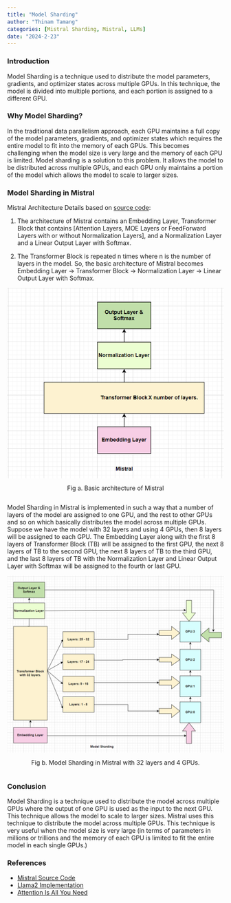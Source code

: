 ```yaml
---
title: "Model Sharding"
author: "Thinam Tamang"
categories: [Mistral Sharding, Mistral, LLMs]
date: "2024-2-23"
---
```


### **Introduction**
Model Sharding is a technique used to distribute the model parameters, gradients, and optimizer states across multiple GPUs. In this technique, the model is divided into multiple portions, and each portion is assigned to a different GPU. 

### **Why Model Sharding?**
In the traditional data parallelism approach, each GPU maintains a full copy of the model parameters, gradients, and optimizer states which requires the entire model to fit into the memory of each GPUs. This becomes challenging when the model size is very large and the memory of each GPU is limited. Model sharding is a solution to this problem. It allows the model to be distributed across multiple GPUs, and each GPU only maintains a portion of the model which allows the model to scale to larger sizes.

### **Model Sharding in Mistral**

Mistral Architecture Details based on [source code](https://github.com/ThinamXx/mistral-src/blob/main/mistral/model.py):  

1. The architecture of Mistral contains an Embedding Layer, Transformer Block that contains [Attention Layers, MOE Layers or FeedForward Layers with or without Normalization Layers], and a Normalization Layer and a Linear Output Layer with Softmax.  

2. The Transformer Block is repeated n times where n is the number of layers in the model. So, the basic architecture of Mistral becomes Embedding Layer -> Transformer Block -> Normalization Layer -> Linear Output Layer with Softmax.

<div style="display: flex; flex-direction: column; align-items: center;">
<img src="Mistral.png" alt="" width="600">
<p style="text-align: center;">Fig a. Basic architecture of Mistral</p>
</div>

Model Sharding in Mistral is implemented in such a way that a number of layers of the model are assigned to one GPU, and the rest to other GPUs and so on which basically distributes the model across multiple GPUs. Suppose we have the model with 32 layers and using 4 GPUs, then 8 layers will be assigned to each GPU. The Embedding Layer along with the first 8 layers of Transformer Block (TB) will be assigned to the first GPU, the next 8 layers of TB to the second GPU, the next 8 layers of TB to the third GPU, and the last 8 layers of TB with the Normalization Layer and Linear Output Layer with Softmax will be assigned to the fourth or last GPU.

<div style="display: flex; flex-direction: column; align-items: center;">
<img src="Sharding.png" alt="" width="900">
<p style="text-align: center;">Fig b. Model Sharding in Mistral with 32 layers and 4 GPUs.</p>
</div>

### **Conclusion**
Model Sharding is a technique used to distribute the model across multiple GPUs where the output of one GPU is used as the input to the next GPU. This technique allows the model to scale to larger sizes. Mistral uses this technique to distribute the model across multiple GPUs. This technique is very useful when the model size is very large (in terms of parameters in millions or trillions and the memory of each GPU is limited to fit the entire model in each single GPUs.)

### **References**
- [Mistral Source Code](https://github.com/ThinamXx/mistral-src)
- [Llama2 Implementation](https://github.com/ThinamXx/Meta-llama/blob/main/llama/llama2.py)
- [Attention Is All You Need](https://arxiv.org/abs/1706.03762)  